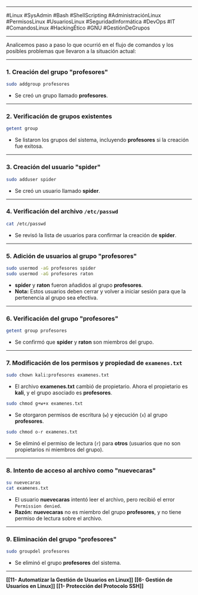 
---

#Linux #SysAdmin #Bash #ShellScripting #AdministraciónLinux #PermisosLinux #UsuariosLinux #SeguridadInformática #DevOps #IT #ComandosLinux #HackingÉtico #GNU #GestiónDeGrupos

---

Analicemos paso a paso lo que ocurrió en el flujo de comandos y los posibles problemas que llevaron a la situación actual:

---

### **1. Creación del grupo "profesores"**

```bash
sudo addgroup profesores
```

- Se creó un grupo llamado **profesores**.

---

### **2. Verificación de grupos existentes**

```bash
getent group
```

- Se listaron los grupos del sistema, incluyendo **profesores** si la creación fue exitosa.

---

### **3. Creación del usuario "spider"**

```bash
sudo adduser spider
```

- Se creó un usuario llamado **spider**.

---

### **4. Verificación del archivo `/etc/passwd`**

```bash
cat /etc/passwd
```

- Se revisó la lista de usuarios para confirmar la creación de **spider**.

---

### **5. Adición de usuarios al grupo "profesores"**

```bash
sudo usermod -aG profesores spider
sudo usermod -aG profesores raton
```

- **spider** y **raton** fueron añadidos al grupo **profesores**.
- **Nota:** Estos usuarios deben cerrar y volver a iniciar sesión para que la pertenencia al grupo sea efectiva.

---

### **6. Verificación del grupo "profesores"**

```bash
getent group profesores
```

- Se confirmó que **spider** y **raton** son miembros del grupo.

---

### **7. Modificación de los permisos y propiedad de `examenes.txt`**

```bash
sudo chown kali:profesores examenes.txt
```

- El archivo **examenes.txt** cambió de propietario. Ahora el propietario es **kali**, y el grupo asociado es **profesores**.

```bash
sudo chmod g+w+x examenes.txt
```

- Se otorgaron permisos de escritura (`w`) y ejecución (`x`) al grupo **profesores**.

```bash
sudo chmod o-r examenes.txt
```

- Se eliminó el permiso de lectura (`r`) para **otros** (usuarios que no son propietarios ni miembros del grupo).

---

### **8. Intento de acceso al archivo como "nuevecaras"**

```bash
su nuevecaras
cat examenes.txt
```

- El usuario **nuevecaras** intentó leer el archivo, pero recibió el error `Permission denied`.
- **Razón:** **nuevecaras** no es miembro del grupo **profesores**, y no tiene permiso de lectura sobre el archivo.

---

### **9. Eliminación del grupo "profesores"**

```bash
sudo groupdel profesores
```

- Se eliminó el grupo **profesores** del sistema.

---


**[[11- Automatizar la Gestión de Usuarios en Linux]]**
**[[6- Gestión de Usuarios en Linux]]**
**[[1- Protección del Protocolo SSH]]**

